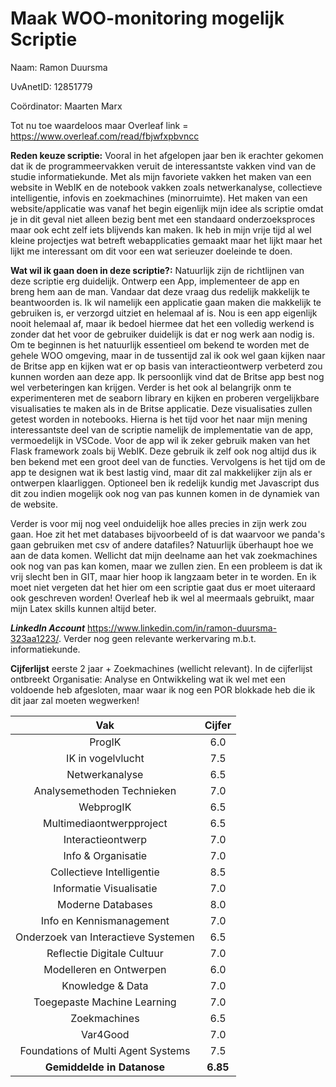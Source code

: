 # Maak WOO-monitoring mogelijk Scriptie

Naam: Ramon Duursma

UvAnetID: 12851779

Coördinator: Maarten Marx

Tot nu toe waardeloos maar Overleaf link = https://www.overleaf.com/read/fbjwfxpbvncc

****Reden keuze scriptie:**** Vooral in het afgelopen jaar ben ik erachter gekomen dat ik de programmeervakken veruit de interessantste vakken vind van de studie informatiekunde. Met als mijn favoriete vakken het maken van een website in WebIK en de notebook vakken zoals netwerkanalyse, collectieve intelligentie, infovis en zoekmachines (minorruimte). Het maken van een website/applicatie was vanaf het begin eigenlijk mijn idee als scriptie omdat je in dit geval niet alleen bezig bent met een standaard onderzoeksproces maar ook echt zelf iets blijvends kan maken. Ik heb in mijn vrije tijd al wel kleine projectjes wat betreft webapplicaties gemaakt maar het lijkt maar het lijkt me interessant om dit voor een wat serieuzer doeleinde te doen. 

**Wat wil ik gaan doen in deze scriptie?:** Natuurlijk zijn de richtlijnen van deze scriptie erg duidelijk. Ontwerp een App, implementeer de app en breng hem aan de man. Vandaar dat deze vraag dus redelijk makkelijk te beantwoorden is. Ik wil namelijk een applicatie gaan maken die makkelijk te gebruiken is, er verzorgd uitziet en helemaal af is. Nou is een app eigenlijk nooit helemaal af, maar ik bedoel hiermee dat het een volledig werkend is zonder dat het voor de gebruiker duidelijk is dat er nog werk aan nodig is. Om te beginnen is het natuurlijk essentieel om bekend te worden met de gehele WOO omgeving, maar in de tussentijd zal ik ook wel gaan kijken naar de Britse app en kijken wat er op basis van interactieontwerp verbeterd zou kunnen worden aan deze app. Ik persoonlijk vind dat de Britse app best nog wel verbeteringen kan krijgen. Verder is het ook al belangrijk onm te experimenteren met de seaborn library en kijken en proberen vergelijkbare visualisaties te maken als in de Britse applicatie. Deze visualisaties zullen getest worden in notebooks.
  Hierna is het tijd voor het naar mijn mening interessantste deel van de scriptie namelijk de implementatie van de app, vermoedelijk in VSCode. Voor de app wil ik zeker gebruik maken van het Flask framework zoals bij WebIK. Deze gebruik ik zelf ook nog altijd dus ik ben bekend met een groot deel van de functies. Vervolgens is het tijd om de app te designen wat ik best lastig vind, maar dit zal makkelijker zijn als er ontwerpen klaarliggen. Optioneel ben ik redelijk kundig met Javascript dus dit zou indien mogelijk ook nog van pas kunnen komen in de dynamiek van de website. 

Verder is voor mij nog veel onduidelijk hoe alles precies in zijn werk zou gaan. Hoe zit het met databases bijvoorbeeld of is dat waarvoor we panda's gaan gebruiken met csv of andere datafiles? Natuurlijk überhaupt hoe we aan de data komen. Wellicht dat mijn deelname aan het vak zoekmachines ook nog van pas kan komen, maar we zullen zien. En een probleem is dat ik vrij slecht ben in GIT, maar hier hoop ik langzaam beter in te worden. En ik moet niet vergeten dat het hier om een scriptie gaat dus er moet uiteraard ook geschreven worden! Overleaf heb ik wel al meermaals gebruikt, maar mijn Latex skills kunnen altijd beter.

***LinkedIn Account*** https://www.linkedin.com/in/ramon-duursma-323aa1223/. Verder nog geen relevante werkervaring m.b.t. informatiekunde.

**Cijferlijst** eerste 2 jaar + Zoekmachines (wellicht relevant).
In de cijferlijst ontbreekt Organisatie: Analyse en Ontwikkeling wat ik wel met een voldoende heb afgesloten, maar waar ik nog een POR blokkade heb die ik dit jaar 
zal moeten wegwerken!

| Vak | Cijfer |
| :---: | :---: |
| ProgIK | 6.0 |
| IK in vogelvlucht | 7.5 |
| Netwerkanalyse | 6.5 |
| Analysemethoden Technieken | 7.0 |
| WebprogIK | 6.5 |
| Multimediaontwerpproject | 6.5 |
| Interactieontwerp | 7.0 |
| Info & Organisatie | 7.0 |
| Collectieve Intelligentie | 8.5 |
| Informatie Visualisatie | 7.0 |
| Moderne Databases | 8.0 |
| Info en Kennismanagement | 7.0 |
| Onderzoek van Interactieve Systemen | 6.5 |
| Reflectie Digitale Cultuur | 7.0 |
| Modelleren en Ontwerpen | 6.0 |
| Knowledge & Data | 7.0 |
| Toegepaste Machine Learning | 7.0 |
| Zoekmachines | 6.5 |
| Var4Good | 7.0 |
| Foundations of Multi Agent Systems | 7.5 |
| **Gemiddelde in Datanose** | **6.85** |
